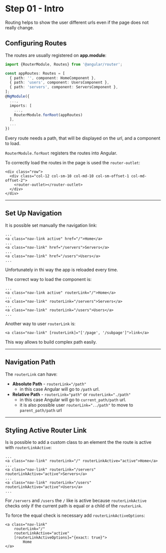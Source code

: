 # Step 01 - Intro

Routing helps to show the user different urls even if the page does not really change.

## Configuring Routes

The routes are usually registered on **app.module**:

```typescript
import {RouterModule, Routes} from '@angular/router';

const appRoutes: Routes = [
  { path: '', component: HomeComponent },
  { path: 'users', component: UsersComponent },
  { path: 'servers', component: ServersComponent },
];
@NgModule({
  ...,
  imports: [
    ...,
    RouterModule.forRoot(appRoutes)
  ],
  ...
})
```

Every route needs a path, that will be displayed on the url, and a component to load.

`RouterModule.forRoot` registers the routes into Angular.

To correctly load the routes in the page is used the `router-outlet`:

```angular2html
<div class="row">
  <div class="col-12 col-sm-10 col-md-10 col-sm-offset-1 col-md-offset-2">
    <router-outlet></router-outlet>
  </div>
</div>
```

---

## Set Up Navigation

It is possible set manually the navigation link:

```angular2html
...
<a class="nav-link active" href="/">Home</a>
...
<a class="nav-link" href="/servers">Servers</a>
...
<a class="nav-link" href="/users">Users</a>
...
```

Unfortunately in thi way the app is reloaded every time. 

The correct way to load the component is:

```angular2html
...
<a class="nav-link active" routerLink="/">Home</a>
...
<a class="nav-link" routerLink="/servers">Servers</a>
...
<a class="nav-link" routerLink="/users">Users</a>
...
```

Another way to user `routerLink` is:

```angular2html
<a class="nav-link" [routerLink]="['/page', '/subpage']">link</a>
```

This way allows to build complex path easily.

---

## Navigation Path

The `routerLink` can have:

- **Absolute Path** - `routerLink="/path"`
  - in this case Angular will go to `/path` url.
- **Relative Path** - `routerLink="path"` or `routerLink="./path"`
  - in this case Angular will go to `current_path/path` url.
  - it is also possible user `routerLink="../path"` to move to `parent_path/path` url

---

## Styling Active Router Link

Is is possible to add a custom class to an element the the route is active with `routerLinkActive`:

```angular2html
...
<a class="nav-link" routerLink="/" routerLinkActive="active">Home</a>
...
<a class="nav-link" routerLink="/servers" routerLinkActive="active">Servers</a>
...
<a class="nav-link" routerLink="/users" routerLinkActive="active">Users</a>
...
```

For `/servers` and `/users` the `/` like is active because `routerLinkActive` checks only if the current path is equal or a child of the `routerLink`.

To force the equal check is necessary add `routerLinkActiveOptions`:

```angular2html
<a class="nav-link" 
    routerLink="/" 
    routerLinkActive="active"
    [routerLinkActiveOptions]="{exact: true}">
        Home
</a>

```
